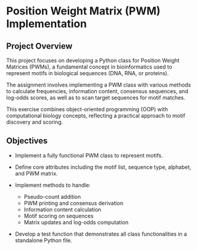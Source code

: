 # Position Weight Matrix (PWM) Implementation
## Project Overview

This project focuses on developing a Python class for Position Weight Matrices (PWMs), a fundamental concept in bioinformatics used to represent motifs in biological sequences (DNA, RNA, or proteins).

The assignment involves implementing a PWM class with various methods to calculate frequencies, information content, consensus sequences, and log-odds scores, as well as to scan target sequences for motif matches.

This exercise combines object-oriented programming (OOP) with computational biology concepts, reflecting a practical approach to motif discovery and scoring.

## Objectives

- Implement a fully functional PWM class to represent motifs.

- Define core attributes including the motif list, sequence type, alphabet, and PWM matrix.

- Implement methods to handle:
  - Pseudo-count addition
  - PWM printing and consensus derivation
  - Information content calculation
  - Motif scoring on sequences
  - Matrix updates and log-odds computation

- Develop a test function that demonstrates all class functionalities in a standalone Python file.
